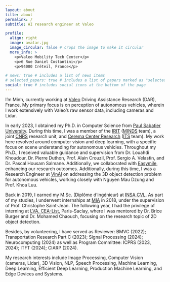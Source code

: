 ```yaml
---
layout: about
title: about
permalink: /
subtitle: AI research engineer at Valeo

profile:
  align: right
  image: avatar.jpg
  image_circular: false # crops the image to make it circular
  more_info: >
    <p>Valeo Mobility Tech Center</p>
    <p>6 Rue Daniel Costantini</p>
    <p>94000 Créteil, France</p>

# news: true # includes a list of news items
# selected_papers: true # includes a list of papers marked as "selected={true}"
social: true # includes social icons at the bottom of the page
---
```



I’m Minh, currently working at [Valeo](https://www.valeo.com/en/) Driving Assistance Research (DAR), France. My primary focus is on perception of autonomous vehicles, wherein I work extensively with Valeo’s raw sensor data, including cameras and Lidar.

In early 2023, I obtained my Ph.D. in Computer Science from [Paul Sabatier University](https://www.univ-tlse3.fr/english-version). During this time, I was a member of the [IRIT](https://www.irit.fr/) ([MINDS](https://www.irit.fr/en/departement/dep-signals-and-images/minds-team/) team), a joint [CNRS](https://www.cnrs.fr/en) research unit, and [Cerema Center Research](https://www.cerema.fr/en) ([ITS](https://www.cerema.fr/en/innovation-recherche/recherche/equipes/its-intelligent-transport-systems-towards-greater-safety-and) team). My work here revolved around computer vision and deep learning, with a specific focus on scene understanding for autonomous vehicles. Throughout my Ph.D., I received valuable guidance and supervision from Dr. Louahdi Khoudour, Dr. Pierre Duthon, Prof. Alain Crouzil, Prof. Sergio A. Velastin, and Dr. Pascal Housam Salmane. Additionally, we collaborated with [Easymile](https://easymile.com/), enhancing our research outcomes. Additionally, during this time, I was a Research Engineer at [VinAI](https://www.vinai.io/) on addressing the 3D object detection problem for autonomous vehicles, working closely with Nguyen Mau Dzung and Prof. Khoa Luu.

Back in 2019, I earned my M.Sc. (Diplôme d’Ingénieur) at [INSA CVL](https://www.insa-centrevaldeloire.fr/en). As part of my studies, I underwent internships at [MIA](http://mia.univ-larochelle.fr/) in 2018, under the supervision of Prof. Christophe Saint-Jean. The following year, I had the privilege of interning at [LVA, CEA-List](https://kalisteo.cea.fr/index.php/ai/), Paris-Saclay, where I was mentored by Dr. Brice Burger and Dr. Mohamed Chaouch, focusing on the research topic of 2D object detection.

Besides, by volunteering, I have served as Reviewer: BMVC (2022); Transportation Research Part C (2023); Signal Processing (2024);
Neurocomputing (2024) as well as Program Committee: ICPRS (2023, 2024); ITFT (2024); CIARP (2024).

My research interests include Image Processing, Computer Vision (cameras, Lidar), 3D Vision, NLP, Speech Processing, Machine Learning, Deep Learning, Efficient Deep Learning, Production Machine Learning, and Edge Devices and Systems.
